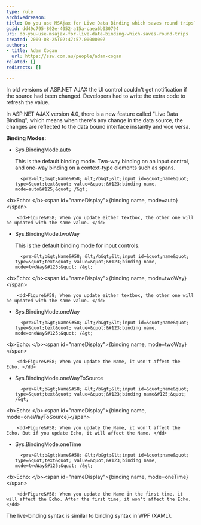 ```yaml
---
type: rule
archivedreason: 
title: Do you use MSAjax for Live Data Binding which saves round trips?
guid: dd49c795-802e-4052-a15a-caea6b030794
uri: do-you-use-msajax-for-live-data-binding-which-saves-round-trips
created: 2009-08-25T02:47:57.0000000Z
authors:
- title: Adam Cogan
  url: https://ssw.com.au/people/adam-cogan
related: []
redirects: []

---
```


In old versions of ASP.NET AJAX the UI control couldn't get notification if the source had been changed. Developers had to write the extra code to refresh the value.

 In ASP.NET AJAX version 4.0, there is a new feature called "Live Data Binding", which means when there's any change in the data source, the changes are reflected to the data bound interface instantly and vice versa.    
<!--endintro-->
**Binding Modes:** 

* Sys.BindingMode.auto

    This is the default binding mode. Two-way binding on an input control, and one-way binding on a context-type elements such as spans.
            
        <pre>&lt;b&gt;Name&#58; &lt;/b&gt;&lt;input id=&quot;name&quot; type=&quot;text&quot; value=&quot;&#123;binding name, mode=auto&#125;&quot; /&gt;
&lt;b&gt;Echo&#58; &lt;/b&gt;&lt;span id=&quot;nameDisplay&quot;&gt;&#123;binding name, mode=auto&#125;&lt;/span&gt;
        </pre>
        
        <dd>Figure&#58; When you update either textbox, the other one will be updated with the same value. </dd>
    
* Sys.BindingMode.twoWay

    This is the default binding mode for input controls.
            
        <pre>&lt;b&gt;Name&#58; &lt;/b&gt;&lt;input id=&quot;name&quot; type=&quot;text&quot; value=&quot;&#123;binding name, mode=twoWay&#125;&quot; /&gt;
&lt;b&gt;Echo&#58; &lt;/b&gt;&lt;span id=&quot;nameDisplay&quot;&gt;&#123;binding name, mode=twoWay&#125;&lt;/span&gt;
        </pre>
        
        <dd>Figure&#58; When you update either textbox, the other one will be updated with the same value. </dd>
    
* Sys.BindingMode.oneWay 
            
        <pre>&lt;b&gt;Name&#58; &lt;/b&gt;&lt;input id=&quot;name&quot; type=&quot;text&quot; value=&quot;&#123;binding name, mode=oneWay&#125;&quot; /&gt;
&lt;b&gt;Echo&#58; &lt;/b&gt;&lt;span id=&quot;nameDisplay&quot;&gt;&#123;binding name, mode=twoWay&#125;&lt;/span&gt;
        </pre>
        
        <dd>Figure&#58; When you update the Name, it won't affect the Echo. </dd>
    
* Sys.BindingMode.oneWayToSource
        
        <pre>&lt;b&gt;Name&#58; &lt;/b&gt;&lt;input id=&quot;name&quot; type=&quot;text&quot; value=&quot;&#123;binding name&#125;&quot; /&gt;
&lt;b&gt;Echo&#58; &lt;/b&gt;&lt;span id=&quot;nameDisplay&quot;&gt;&#123;binding name, mode=oneWayToSource&#125;&lt;/span&gt;
        </pre>
        
        <dd>Figure&#58; When you update the Name, it won't affect the Echo. But if you update Echo, it will affect the Name. </dd>
    
* Sys.BindingMode.oneTime
            
        <pre>&lt;b&gt;Name&#58; &lt;/b&gt;&lt;input id=&quot;name&quot; type=&quot;text&quot; value=&quot;&#123;binding name, mode=twoWay&#125;&quot; /&gt;
&lt;b&gt;Echo&#58; &lt;/b&gt;&lt;span id=&quot;nameDisplay&quot;&gt;&#123;binding name, mode=oneTime&#125;&lt;/span&gt;
        </pre>
        
        <dd>Figure&#58; When you update the Name in the first time, it will affect the Echo. After the first time, it won't affect the Echo. </dd>
    

 The live-binding syntax is similar to binding syntax in WPF (XAML).
